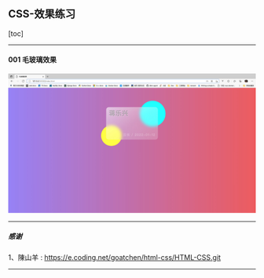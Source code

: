 ## CSS-效果练习

[toc]

---

#### 001 毛玻璃效果

![](imgs/css-es-001.jpg)

---


##### 感谢

1、陳山羊 : https://e.coding.net/goatchen/html-css/HTML-CSS.git

---